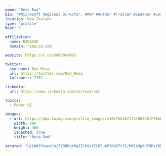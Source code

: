 ```yaml
---
name: "Reza Rad"
bio: "#Microsoft Regional Director, #MVP #Author #Trainer #Speaker #Coach #Consultant #PowerBI "
location: New Zealand
type: "profile"
heat: 0

affiliation:
  name: RADACAD
  domain: radacad.com

website: https://t.co/mnW39vaMYS

twitter:
  username: Rad_Reza
  url: https://twitter.com/Rad_Reza
  followers: 7162

linkedin:
  url: https://www.linkedin.com/in/rezarad/

topics:
  - Power BI

images:
  - url: https://pbs.twimg.com/profile_images/1102766467173408768/F9EbQENa_400x400.png
    width: 400
    height: 400
    isCached: true
    title: "Reza Rad"

secured: "bjLWN7UsywoCu/ZY9QRqr9qII2KGvYEC8ZuAPYDe57t7I/h6EAUp6UTORzYOF7z8oZpFqYlxPS6BjXCsk3JNoK7Yd65WiObl9C2cGB9MplwK16TdY/I537w3aOmJgwotxTDFqXHsWJJjrd/1pJA5NIednd3vNcTBMgjyBU9EqhGT+dpLb05VC/yzx02LsCvpEkGZDiwYhmU4tsqJiJmgzBhxwl7etnLghPhKfWfpA4lsHrVoFthuBEL7VdKrrNM1jdUfvk5BES0FxckP2xIXChPxUOYayauSZeQnqvTh+iFyHkij6p4Q8Kl3cFDpMpfa6GW2wc/4XwawldXytTKcfivWPa3awLkoPHT+jCvYg6+qHnzPAAflEGh73Yv7q+RqAnHEHjru1+i/24W2wzbhCuf0Cc4xxhqB/KVHAdpdigY=;MkX3KLX5tlGgZh/L/pGDCg=="
---
```


